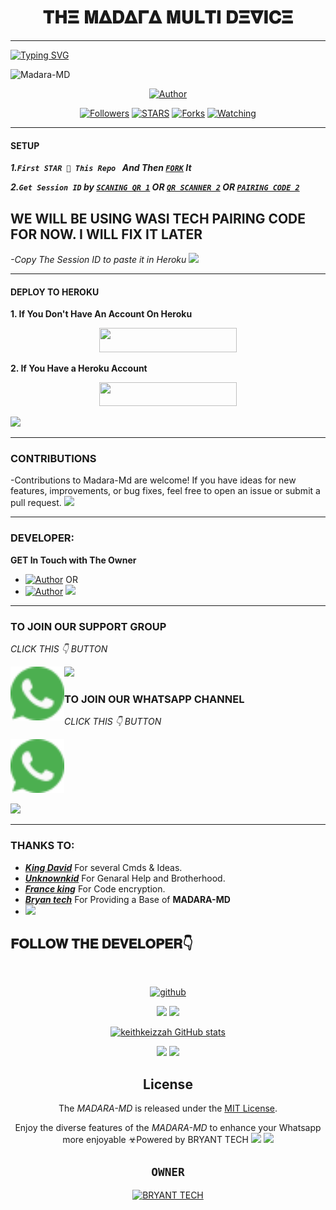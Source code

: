 <h1 align="center"> 𝚻𝚮𝚵 𝚳𝚫𝐃𝚫𝚪𝚫 𝚳𝐔𝐋𝚻𝚰 𝐃𝚵𝛁𝚰𝐂𝚵  </h1>
<p align="center">  
  
***
  
<a href="https://git.io/typing-svg"><img src="https://readme-typing-svg.demolab.com?font=Black+Ops+One&size=50&pause=1000&color=1BAFBAFF&center=true&width=910&height=100&lines=THANKS+FOR+CHOOSING+MADARA-MD;MULTI+DEVICE+WHATSAPP+BOT;CREATED+BY+BRYANT+TECH;WELCOME+TO+MY+WORLD" alt="Typing SVG" /></a>
  </p>
    <img alt="Madara-MD" width="700" height="300" src="https://telegra.ph/file/55aa3542cb62696db1e43.png">
<p align="center">
<p align="center">
<a href="https://github.com/BryantXtech1/Madara-md"><img title="Author" src="https://img.shields.io/badge/MADARA_MD-gold?style=for-the-badge&logo=github"></a>
<p/>
<p align="center">
<a href="https://github.com/BryantXtech1/Madara-md?tab=followers"><img title="Followers" src="https://img.shields.io/github/followers/Elsa2090?label=Followers&style=social"></a>
<a href="https://github.com/Elsa2090/Madara-md/stargazers/"><img title="STARS" src="https://img.shields.io/github/stars/Elsa2090/Madara-md?&style=social"></a>
<a href="https://github.com/Elsa2090/Madara-md/network/members"><img title="Forks" src="https://img.shields.io/github/forks/Elsa2090/Madara-md?style=social"></a>
<a href="https://github.com/Elsa2090/Madara-Md/watchers"><img title="Watching" src="https://img.shields.io/github/watchers/Elsa2090/Madara-md?label=Watching&style=social"></a>
  
***

#### SETUP 

***1.`First STAR 🌟 This Repo ` And Then [`FORK`](https://github.com/Elsa2090/Madara-md) It***

***2.`Get Session ID` by [`SCANING QR 1`](https://madara-md-8b42001e1b3f.herokuapp.com/) OR [`QR SCANNER 2`](https://madara-md-8b42001e1b3f.herokuapp.com/) OR [`PAIRING CODE 2`](https://madara-md-8b42001e1b3f.herokuapp.com/)***

## WE WILL BE USING WASI TECH PAIRING CODE FOR NOW. I WILL FIX IT LATER

*-Copy The Session ID to paste it in Heroku*
<a><img src='https://i.imgur.com/LyHic3i.gif'/></a>

***

#### DEPLOY TO HEROKU 
**1. If You Don't Have An Account On Heroku**
    <br>
<p align="center"><a href="https://signup.heroku.com">
 <img src="https://img.shields.io/badge/Create%20Account%20Now-blue?style=for-the-badge&logo=heroku" width="220" height="38.45"/></a></p>

**2. If You Have a Heroku Account**
    <br>
<p align="center"><a href="https://dashboard.heroku.com/new?template=https://github.com/Elsa2090/Madara-md"> <img src="https://img.shields.io/badge/DEPLOY%20NOW-blue?style=for-the-badge&logo=heroku" width="220" height="38.45"/></a></p>
<a><img src='https://i.imgur.com/LyHic3i.gif'/></a>


***


### CONTRIBUTIONS 
-Contributions to Madara-Md are welcome! If you have ideas for new features, improvements, or bug fixes, feel free to open an issue or submit a pull request.
<a><img src='https://i.imgur.com/LyHic3i.gif'/></a>

***
### DEVELOPER:
**GET In Touch with The Owner**
- <a href="https://instagram.com/Bryant_Tech.1"><img title="Author" src="https://img.shields.io/badge/ON INSTAGRAM-gold?style=for-the-badge&logo=Instagram"></a>
OR 
- <a href="https://wa.me/233530729233"><img title="Author" src="https://img.shields.io/badge/ON WHATSAPP-gold?style=for-the-badge&logo=WhatsApp"></a>
<a><img src='https://i.imgur.com/LyHic3i.gif'/></a>

***

### TO JOIN OUR SUPPORT GROUP 


*CLICK THIS 👇 BUTTON* <p align="centre">
  <a href="https://chat.whatsapp.com/DOko0OMbzD3DPZmIADnT95">
    <img align="left" alt="SIEGRIN | Whastapp" width="86px" src="https://raw.githubusercontent.com/PikaBotz/My_Personal_Space/main/Images/AnyaBot_pics/Anya_v2/Whatsapp.svg" />
  

   
   <a><img src='https://i.imgur.com/LyHic3i.gif'/></a>

### TO JOIN OUR WHATSAPP CHANNEL 

*CLICK THIS 👇 BUTTON* <p align="centre">
  <a href="https://whatsapp.com/channel/0029VacpEdXIt5rqKLB9nC1L">
   <img align="centre" alt="SIEGRIN | Whastapp" width="86px" src="https://raw.githubusercontent.com/PikaBotz/My_Personal_Space/main/Images/AnyaBot_pics/Anya_v2/Whatsapp.svg" />

   
 <a><img src='https://i.imgur.com/LyHic3i.gif'/></a>

***
### THANKS TO:
- [***King David***](https://github.com/Kingdavid3333) For several Cmds & Ideas.
- [***Unknownkid***](https://github.com/Whizbot1) For Genaral Help and Brotherhood. 
- [***France king***](https://github.com/Franceking1) For Code encryption. 
- [***Bryan tech***](https://github.com/Bryanlover1) For Providing a Base of **MADARA-MD**
- <a><img src='https://i.imgur.com/LyHic3i.gif'/></a>
## 𝐅𝐎𝐋𝐋𝐎𝐖 𝐓𝐇𝐄 𝐃𝐄𝐕𝐄𝐋𝐎𝐏𝐄𝐑👇

<br/> <div align="center">
[![github](https://github.com/github.png?size=150)](https://github.com/Elsa2090)

<a><img src='https://i.imgur.com/LyHic3i.gif'/></a>
<a><img src='https://i.imgur.com/LyHic3i.gif'/></a>
  
[![keithkeizzah GitHub stats](https://github-readme-stats.vercel.app/api?username=Elsa2090&show_icons=true&theme=radical)](https://github.com/Elsa2090)

<a><img src='https://i.imgur.com/LyHic3i.gif'/></a>
<a><img src='https://i.imgur.com/LyHic3i.gif'/></a>

## License

The *MADARA-MD* is released under the [MIT License](https://opensource.org/licenses/MIT).

Enjoy the diverse features of the *MADARA-MD*  to enhance your Whatsapp more enjoyable
☣Powered by BRYANT TECH 
<a><img src='https://i.imgur.com/LyHic3i.gif'/></a>
<a><img src='https://i.imgur.com/LyHic3i.gif'/></a>

## `OWNER` 
<a href="https://github.com/Elsa2090"><img src="https://github.com/Elsa2090.png" width="250" height="250" alt="BRYANT TECH"/></a>
  
